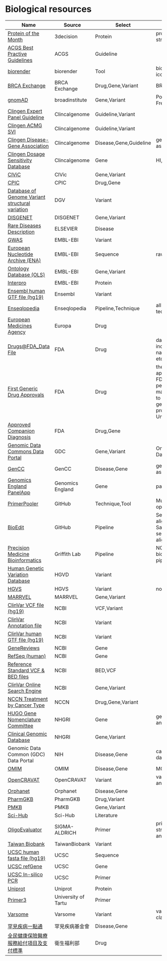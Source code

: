 # Biological resources

| Name | Source | Select | Note |
|------|--------|--------|------|
| [Protein of the Month](https://3decision.discngine.com/protein-of-the-month-collection) | 3decision | Protein | protein 3D structure |
| [ACGS Best Practive Guidelines](https://www.notion.so/ACGS-Best-Practive-Guidelines-c838d6272cb74bab819dcaec8331d662?pvs=21) | ACGS | Guideline |  |
| [biorender](https://www.notion.so/biorender-15706ef7ce8a80c2b163eb809516388c?pvs=21) | biorender | Tool | biological icons |
| [BRCA Exchange](https://www.notion.so/BRCA-Exchange-2633bfb1f5e74e94bfb4761577fa0d26?pvs=21) | BRCA Exchange | Drug,Gene,Variant | BRCA1,BRCA2 |
| [gnomAD](https://www.notion.so/gnomAD-2f625d6527c04cb28ce3ade7f40db03e?pvs=21) | broadinstitute | Gene,Variant | Population Frequency |
| [Clingen Expert Panel Guideline](https://www.notion.so/Clingen-Expert-Panel-Guideline-3c3d9359cf204391adca6239eb071589?pvs=21) | Clincalgenome | Guideline,Variant |  |
| [Clingen ACMG SVI](https://www.notion.so/Clingen-ACMG-SVI-9f549ae6142845dba94fbb8759c205a1?pvs=21) | Clincalgenome | Guideline,Variant |  |
| [Clingen Disease-Gene Association](https://www.notion.so/Clingen-Disease-Gene-Association-c9fb4bccd1db46e888af56758964d089?pvs=21) | Clincalgenome | Disease,Gene,Guideline | gene-disease association |
| [Clingen Dosage Sensitivity Database](https://www.notion.so/Clingen-Dosage-Sensitivity-Database-b11c4bef08474e87901cfac5120c1475?pvs=21) | Clincalgenome | Gene | HI, TS score |
| [ClViC](https://www.notion.so/ClViC-a58fedeed5754e5994e309f314b4f6e8?pvs=21) | ClVic | Gene,Variant |  |
| [CPIC](https://www.notion.so/CPIC-3cf6bc26e60c4996860e3425dde5c95a?pvs=21) | CPIC | Drug,Gene |  |
| [Database of Genome Variant structural variation](https://www.notion.so/Database-of-Genome-Variant-structural-variation-0814e328d0274aada656f95b2d1591ae?pvs=21) | DGV | Variant |  |
| [DISGENET](https://www.notion.so/DISGENET-9cc67ce897a74920b35ccce23ac0780d?pvs=21) | DISGENET | Gene,Variant |  |
| [Rare Diseases Description](https://www.notion.so/Rare-Diseases-Description-5865d13e0b3f407a8303ea89044d7c19?pvs=21) | ELSEVIER | Disease |  |
| [GWAS](https://www.notion.so/GWAS-752564c345c04c06b3a588a4ba93c4f4?pvs=21) | EMBL-EBI | Variant |  |
| [European Nucleotide Archive (ENA)](https://www.notion.so/European-Nucleotide-Archive-ENA-caba82e02442412ea36c2d71b000b120?pvs=21) | EMBL-EBI | Sequence | raw NGS data |
| [Ontology Database (OLS)](https://www.notion.so/Ontology-Database-OLS-89798e696ac14bfeb2eed9159f8232be?pvs=21) | EMBL-EBI | Gene,Variant |  |
| [Interpro](https://www.notion.so/Interpro-276a8b8debbb44edb8c025f849ff51a4?pvs=21) | EMBL-EBI | Protein |  |
| [Ensembl human GTF file (hg19)](https://www.notion.so/Ensembl-human-GTF-file-hg19-86fb7aa8a9744681ae5d9853d01095c0?pvs=21) | Ensembl | Variant |  |
| [Enseqlopedia](https://www.notion.so/Enseqlopedia-cc4f9cc305c34c7183e267c3d5f395d3?pvs=21) | Enseqlopedia | Pipeline,Technique | all sequencing technique |
| [European Medicines Agency](https://www.notion.so/European-Medicines-Agency-3aabd549b67943409be857e986a7ccf3?pvs=21) | Europa | Drug |  |
| [Drugs@FDA_Data File](https://www.notion.so/Drugs-FDA_Data-File-11106ef7ce8a80cd867fe4358087161c?pvs=21) | FDA | Drug | database includes drug name, drug id, etc |
| [First Generic Drug Approvals](https://www.notion.so/First-Generic-Drug-Approvals-11106ef7ce8a80708954d63ad201c81c?pvs=21) | FDA | Drug | the first approval by FDA which permits a manufacturer to market a generic drug product in the United States |
| [Approved Companion Diagnosis](https://www.notion.so/Approved-Companion-Diagnosis-12f06ef7ce8a8012b4e0ea0f86d977d4?pvs=21) | FDA | Drug,Gene |  |
| [Genomic Data Commons Data Portal](https://www.notion.so/Genomic-Data-Commons-Data-Portal-34f676f42adb407abb2028648f04f72f?pvs=21) | GDC | Gene,Variant | Ontology Datasets |
| [GenCC](https://www.notion.so/GenCC-96d9f47310e240cb80552d1287739542?pvs=21) | GenCC | Disease,Gene | gene-disease association |
| [Genomics England PanelApp](https://www.notion.so/Genomics-England-PanelApp-03b59069cd914bf18051e9919ebf87b5?pvs=21) | Genomics England | Gene | panel gene |
| [PrimerPooler](https://www.notion.so/PrimerPooler-10b06ef7ce8a80b88bfad390fed38554?pvs=21) | GitHub | Technique,Tool | Multiplex PCR optimization |
| [BioEdit](https://www.notion.so/BioEdit-1dfcafd155db4d6ba20a713173972e27?pvs=21) | GitHub | Pipeline | Sequence alignment, Sanger sequence alignment tool |
| [Precision Medicine Bioinformatics](https://www.notion.so/Precision-Medicine-Bioinformatics-77e6340d32a14e15835a3dc4f4dbd8ac?pvs=21) | Griffith Lab | Pipeline | NGS bioinformatics pipeline |
| [Human Genetic Variation Database](https://www.notion.so/Human-Genetic-Variation-Database-dec9719a2ff04cd4a8e5263723602468?pvs=21) | HGVD | Variant |  |
| [HGVS](https://www.notion.so/HGVS-333391747c5b42c5a3b18a56144e83a5?pvs=21) | HGVS | Variant | nomenclature |
| [MARRVEL](https://www.notion.so/MARRVEL-ce51af48b66e40bcb76e65a2e31e640a?pvs=21) | MARRVEL | Gene,Variant |  |
| [ClinVar VCF file (hg19)](https://www.notion.so/ClinVar-VCF-file-hg19-a57cb047504a4ed982e4e009d5bd5384?pvs=21) | NCBI | VCF,Variant |  |
| [ClinVar Annotation file](https://www.notion.so/ClinVar-Annotation-file-24c56e17f6854a72b046ad76f27e7365?pvs=21) | NCBI | Variant |  |
| [ClinVar human GTF file (hg19)](https://www.notion.so/ClinVar-human-GTF-file-hg19-ecb70a1a03584ad787e6233551552410?pvs=21) | NCBI | Variant |  |
| [GeneReviews](https://www.notion.so/GeneReviews-4ed463e9d30f497cb338f3d60d0ecb72?pvs=21) | NCBI | Gene |  |
| [RefSeq (human)](https://www.notion.so/RefSeq-human-3cc56039ae854057974c7b374e095a3b?pvs=21) | NCBI | Gene |  |
| [Reference Standard VCF & BED files](https://www.notion.so/Reference-Standard-VCF-BED-files-abd555dd570c40279c4a22196482beed?pvs=21) | NCBI | BED,VCF |  |
| [ClinVar Online Search Engine](https://www.notion.so/ClinVar-Online-Search-Engine-66a4c0eb46574a34ab4620147b5175d6?pvs=21) | NCBI | Gene,Variant |  |
| [NCCN Treatment by Cancer Type](https://www.notion.so/NCCN-Treatment-by-Cancer-Type-a769af0994464a6aaf3d33b6d962fc1a?pvs=21) | NCCN | Drug,Gene,Variant |  |
| [HUGO Gene Nomenclature Committee](https://www.notion.so/HUGO-Gene-Nomenclature-Committee-1762be8fa1b9495083b8b3ce475c9066?pvs=21) | NHGRI | Gene | gene annotation |
| [Clinical Genomic Database](https://www.notion.so/Clinical-Genomic-Database-415031aa6a824850a4da70c0af987ac3?pvs=21) | NHGRI | Gene,Variant |  |
| Genomic Data Common (GDC) Data Portal | NIH | Disease,Gene | cancer database |
| [OMIM](https://www.notion.so/OMIM-2e8432e3d06b4a9d9481b7178c9b39b4?pvs=21) | OMIM | Disease,Gene | MOI included |
| [OpenCRAVAT](https://www.notion.so/OpenCRAVAT-7c421889ffa44365b8caa7b9b3dd2ec5?pvs=21) | OpenCRAVAT | Variant | variant annotation |
| [Orphanet](https://www.notion.so/Orphanet-d0a126e6e79745029d678f2e87678039?pvs=21) | Orphanet | Disease,Gene |  |
| [PharmGKB](https://www.notion.so/PharmGKB-ddb3e4dc5c8b4c67b195090960eb4c9b?pvs=21) | PharmGKB | Drug,Variant |  |
| [PMKB](https://www.notion.so/PMKB-bc44aa1a0ee0465798c9f34bc1a167cc?pvs=21) | PMKB | Gene,Variant |  |
| [Sci-Hub](https://www.notion.so/Sci-Hub-f7c57490078b4bc1bfc1c1525d6a129f?pvs=21) | Sci-Hub | Literature |  |
| [OligoEvaluator](https://www.notion.so/OligoEvaluator-5c3efd6fd42d48c482f58f3d6b90c101?pvs=21) | SIGMA-ALDRICH | Primer | primer structure analysis |
| [Taiwan Biobank](https://www.notion.so/Taiwan-Biobank-0e3d70878afa402592eb5a3a058af713?pvs=21) | TaiwanBiobank | Variant |  |
| [UCSC human fasta file (hg19)](https://www.notion.so/UCSC-human-fasta-file-hg19-a3f0861727364feca881077ca1d71065?pvs=21) | UCSC | Sequence |  |
| [UCSC refGene](https://www.notion.so/UCSC-refGene-d29e110f80034fd6914b37a6266b3fb2?pvs=21) | UCSC | Gene |  |
| [UCSC In-silico PCR](https://www.notion.so/UCSC-In-silico-PCR-22a42acc43fa4d6cb5169b515d90cc8c?pvs=21) | UCSC | Primer |  |
| [Uniprot](https://www.notion.so/Uniprot-36f8f9e86c2c4ef284e08b26d18768a2?pvs=21) | Uniprot | Protein |  |
| [Primer3](https://www.notion.so/Primer3-23df246f9bd944d889d4c20a75100ed9?pvs=21) | University of Tartu | Primer |  |
| [Varsome](https://www.notion.so/Varsome-4f58d26a0be84a8c91f15df6229be3b2?pvs=21) | Varsome | Variant | variant classification |
| [罕見疾病一點通](https://www.notion.so/332e6f30bd244d87a40d19b66b37bc72?pvs=21) | 罕見疾病基金會 | Disease,Gene |  |
| [全民健康保險醫療服務給付項目及支付標準](https://www.notion.so/8e956bec69d0428ea7de1aa1906909d0?pvs=21) | 衛生福利部 | Drug |  |
